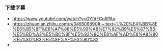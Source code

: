 ### 下载字幕
* https://www.youtube.com/watch?v=OYfdFCnRPAo
* https://zhuanlan.zhihu.com/p/349506890#:~:text=1.%20%E4%BB%8E%E6%B5%8F%E8%A7%88%E5%99%A8%E7%82%B9%E5%87%BB,%E5%BD%A2%E5%BC%8F%E5%92%8C%E8%AF%AD%E8%A8%80%E5%8D%B3%E5%8F%AF%E3%80%82
* 

